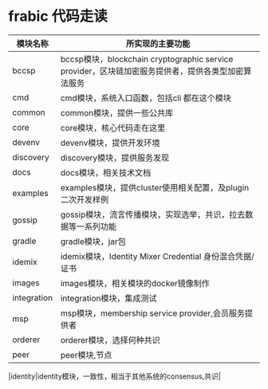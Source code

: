 # frabic 代码走读

|模块名称 |所实现的主要功能|
|-|-|
|bccsp|bccsp模块，blockchain cryptographic service provider，区块链加密服务提供者，提供各类型加密算法服务|
|cmd|cmd模块，系统入口函数，包括cli 都在这个模块|
|common|common模块，提供一些公共库|
|core|core模块，核心代码走在这里|
|devenv|devenv模块，提供开发环境|
|discovery|discovery模块，提供服务发现|
|docs|docs模块，相关技术文档|
|examples|examples模块，提供cluster使用相关配置，及plugin二次开发样例|
|gossip|gossip模块，流言传播模块，实现选举，共识，拉去数据等一系列功能|
|gradle|gradle模块，jar包|
|idemix|idemix模块，Identity Mixer Credential 身份混合凭据/证书|
|images|images模块，相关模块的docker镜像制作|
|integration|integration模块，集成测试|
|msp|msp模块，membership service provider,会员服务提供者|
|orderer|orderer模块，选择何种共识|
|peer|peer模块,节点|
















|identity|identity模块，一致性，相当于其他系统的consensus,共识|

